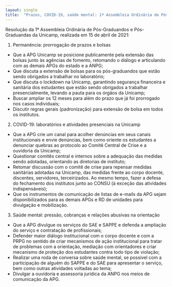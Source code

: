 ```yaml
---
layout: single
title:  "Prazos, COVID-19, saúde mental: 1ª Assembleia Ordinária de Pós-Graduandos e Pós-Graduandas da Unicamp"
---
```

Resolução da 1ª Assembleia Ordinária de Pós-Graduandos e Pós-Graduandas da Unicamp, realizada em 15 de abril de 2021:

1) Permanência: prorrogação de prazos e bolsas

* Que a APG Unicamp se posicione publicamente pela extensão das bolsas junto às agências de fomento, retomando o diálogo e articulando com as demais APGs do estado e a ANPG;
* Que discuta a extensão de bolsas para os pós-graduandos que estão sendo obrigados a trabalhar no laboratório;
* Que discuta o lockdown na Unicamp, garantindo segurança financeira e sanitária dos estudantes que estão sendo obrigados a trabalhar presencialmente, levando a pauta para os órgãos da Unicamp;
* Buscar ampliar os 12 meses para além do prazo que já foi prorrogado nos casos individuais;
* Discutir regras gerais (padronização) para extensão de bolsa em todos os institutos.

2) COVID-19: laboratórios e atividades presenciais na Unicamp

* Que a APG crie um canal para acolher denúncias em seus canais institucionais e envie denúncias, bem como oriente os estudantes a denunciar quebras ao protocolo ao Comitê Central de Crise e a ouvidoria da Unicamp;
* Questionar comitês central e internos sobre a adequação das medidas sendo adotadas, orientando as diretorias de instituto;
* Retomar discussão com o comitê de crise para repensar medidas sanitárias adotadas na Unicamp, das medidas frente ao corpo docente, discentes, servidores, terceirizados. Ao mesmo tempo, fazer a defesa do fechamento dos institutos junto ao CONSU (à exceção das atividades indispensáveis);
* Que os instrumentos de comunicação de listas de e-mails da APG sejam disponibilizados para as demais APGs e RD de unidades para divulgação e mobilização.

3) Saúde mental: pressão, cobranças e relações abusivas na orientação

* Que a APG divulgue os serviços do SAE e SAPPE e defenda a ampliação do serviço e contratação de profissionais;
* Defender maior diálogo institucional com o corpo docente e com a PRPG no sentido de criar mecanismos de ação institucional para tratar de problemas com a orientação, mediação com orientadores e criar mecanismo de proteção dos estudantes contra todo tipo de violação;
* Realizar uma roda de conversa sobre saúde mental, se possível com a participação de alguém do SAPPE e do SAE para apresentar o serviço, bem como outras atividades voltadas ao tema;
* Divulgar a ouvidoria e assessoria jurídica da ANPG nos meios de comunicação da APG.
